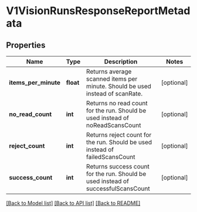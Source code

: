 # V1VisionRunsResponseReportMetadata

## Properties
Name | Type | Description | Notes
------------ | ------------- | ------------- | -------------
**items_per_minute** | **float** | Returns average scanned items per minute. Should be used instead of scanRate. | [optional] 
**no_read_count** | **int** | Returns no read count for the run. Should be used instead of noReadScansCount | [optional] 
**reject_count** | **int** | Returns reject count for the run. Should be used instead of failedScansCount | [optional] 
**success_count** | **int** | Returns success count for the run. Should be used instead of successfulScansCount | [optional] 

[[Back to Model list]](../README.md#documentation-for-models) [[Back to API list]](../README.md#documentation-for-api-endpoints) [[Back to README]](../README.md)


